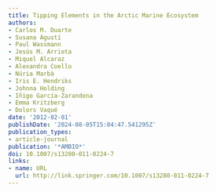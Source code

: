 ```yaml
---
title: Tipping Elements in the Arctic Marine Ecosystem
authors:
- Carlos M. Duarte
- Susana Agustí
- Paul Wassmann
- Jesús M. Arrieta
- Miquel Alcaraz
- Alexandra Coello
- Núria Marbà
- Iris E. Hendriks
- Johnna Holding
- Iñigo García-Zarandona
- Emma Kritzberg
- Dolors Vaqué
date: '2012-02-01'
publishDate: '2024-08-05T15:04:47.541295Z'
publication_types:
- article-journal
publication: '*AMBIO*'
doi: 10.1007/s13280-011-0224-7
links:
- name: URL
  url: http://link.springer.com/10.1007/s13280-011-0224-7
---
```

